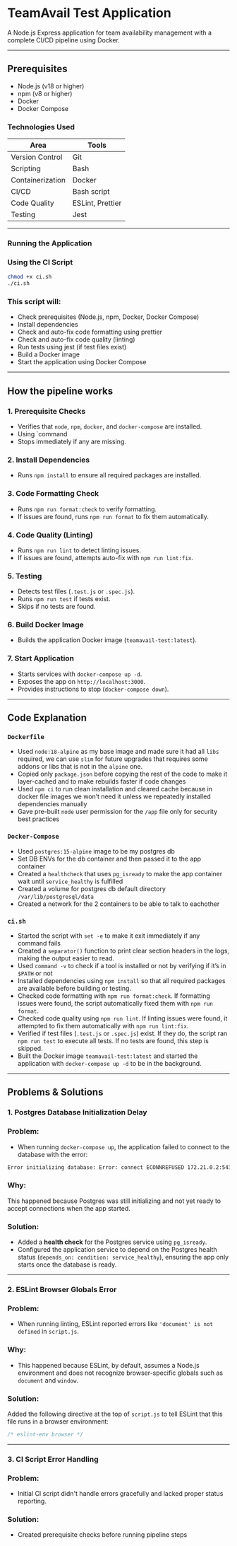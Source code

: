 # TeamAvail Test Application

A Node.js Express application for team availability management with a complete CI/CD pipeline using Docker.

---

## Prerequisites

- Node.js (v18 or higher)
- npm (v8 or higher)
- Docker
- Docker Compose

### Technologies Used

| Area | Tools |
| --- | --- |
| Version Control | Git |
| Scripting | Bash |
| Containerization | Docker |
| CI/CD | Bash script |
| Code Quality | ESLint, Prettier |
| Testing | Jest |

---

### Running the Application

### Using the CI Script

```bash
chmod +x ci.sh
./ci.sh
```

### This script will:

- Check prerequisites (Node.js, npm, Docker, Docker Compose)
- Install dependencies
- Check and auto-fix code formatting using prettier
- Check and auto-fix code quality (linting)
- Run tests using jest (if test files exist)
- Build a Docker image
- Start the application using Docker Compose

---

## How the pipeline works

### 1. Prerequisite Checks

- Verifies that `node`, `npm`, `docker`, and `docker-compose` are installed.
- Using `command
- Stops immediately if any are missing.

### **2. Install Dependencies**

- Runs `npm install` to ensure all required packages are installed.

### **3. Code Formatting Check**

- Runs `npm run format:check` to verify formatting.
- If issues are found, runs `npm run format` to fix them automatically.

### **4. Code Quality (Linting)**

- Runs `npm run lint` to detect linting issues.
- If issues are found, attempts auto-fix with `npm run lint:fix`.

### **5. Testing**

- Detects test files (`.test.js` or `.spec.js`).
- Runs `npm run test` if tests exist.
- Skips if no tests are found.

### **6. Build Docker Image**

- Builds the application Docker image (`teamavail-test:latest`).

### **7. Start Application**

- Starts services with `docker-compose up -d`.
- Exposes the app on `http://localhost:3000`.
- Provides instructions to stop (`docker-compose down`).

---

## Code Explanation

### `Dockerfile`

- Used `node:18-alpine` as my base image and made sure it had all `libs` required, we can use `slim` for future upgrades that requires  some addons or libs that is not in the `alpine` one.
- Copied only `package.json` before copying the rest of the code to make it layer-cached and to make rebuilds faster if code changes
- Used `npm ci` to run clean installation and cleared cache because in docker file images we won’t need it unless we repeatedly installed dependencies manually
- Gave pre-built `node` user permission for the `/app` file only for security best practices

### `Docker-Compose`

- Used `postgres:15-alpine` image to be my postgres db
- Set DB ENVs for the db container and then passed it to the app container
- Created a `healthcheck` that uses `pg_isready` to make the app container wait until `service_healthy` is fulfilled
- Created a volume for postgres db default directory `/var/lib/postgresql/data`
- Created a network for the 2 containers to be able to talk to eachother

### `ci.sh`

- Started the script with `set -e` to make it exit immediately if any command fails
- Created a `separator()` function to print clear section headers in the logs, making the output easier to read.
- Used `command -v` to check if a tool is installed or not by verifying if it’s in `$PATH` or not
- Installed dependencies using `npm install` so that all required packages are available before building or testing.
- Checked code formatting with `npm run format:check`. If formatting issues were found, the script automatically fixed them with `npm run format`.
- Checked code quality using `npm run lint`. If linting issues were found, it attempted to fix them automatically with `npm run lint:fix`.
- Verified if test files (`.test.js` or `.spec.js`) exist. If they do, the script ran `npm run test` to execute all tests. If no tests are found, this step is skipped.
- Built the Docker image `teamavail-test:latest` and started the application with `docker-compose up -d` to be in the background.

---

## Problems & Solutions

### **1. Postgres Database Initialization Delay**

### **Problem:**

- When running `docker-compose up`, the application failed to connect to the database with the error:

```bash
Error initializing database: Error: connect ECONNREFUSED 172.21.0.2:5432.
```

### Why:

This happened because Postgres was still initializing and not yet ready to accept connections when the app started.

### **Solution:**

- Added a **health check** for the Postgres service using `pg_isready`.
- Configured the application service to depend on the Postgres health status (`depends_on: condition: service_healthy`), ensuring the app only starts once the database is ready.

---

### 2. **ESLint Browser Globals Error**

### **Problem:**

- When running linting, ESLint reported errors like `'document' is not defined` in `script.js`.

### Why:

- This happened because ESLint, by default, assumes a Node.js environment and does not recognize browser-specific globals such as `document` and `window`.

### **Solution:**

Added the following directive at the top of `script.js` to tell ESLint that this file runs in a browser environment:

```jsx
/* eslint-env browser */

```

---

### 3. **CI Script Error Handling**

### **Problem:**

- Initial CI script didn't handle errors gracefully and lacked proper status reporting.

### **Solution:**

- Created prerequisite checks before running pipeline steps